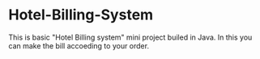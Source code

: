 # Hotel-Billing-System
This is basic "Hotel Billing system" mini project builed in Java. 
In this you can make the bill accoeding to your order.
